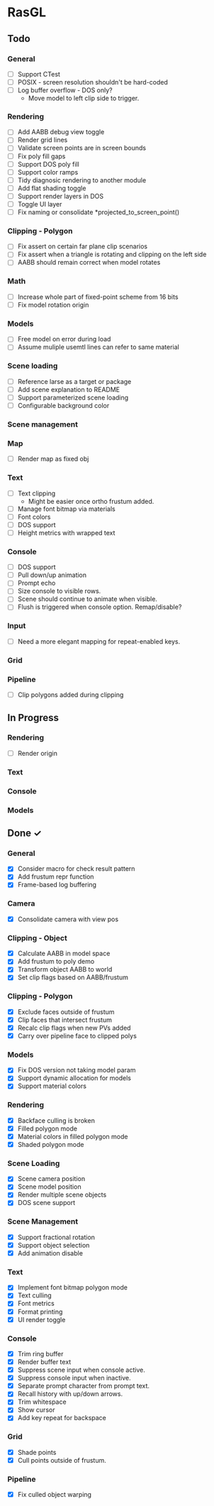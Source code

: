 # RasGL

## Todo

### General

- [ ] Support CTest
- [ ] POSIX - screen resolution shouldn't be hard-coded
- [ ] Log buffer overflow - DOS only?
  - Move model to left clip side to trigger.

### Rendering

- [ ] Add AABB debug view toggle
- [ ] Render grid lines
- [ ] Validate screen points are in screen bounds
- [ ] Fix poly fill gaps
- [ ] Support DOS poly fill
- [ ] Support color ramps
- [ ] Tidy diagnosic rendering to another module
- [ ] Add flat shading toggle
- [ ] Support render layers in DOS
- [ ] Toggle UI layer
- [ ] Fix naming or consolidate *projected_to_screen_point()

### Clipping - Polygon

- [ ] Fix assert on certain far plane clip scenarios
- [ ] Fix assert when a triangle is rotating and clipping on the left side
- [ ] AABB should remain correct when model rotates

### Math

- [ ] Increase whole part of fixed-point scheme from 16 bits
- [ ] Fix model rotation origin

### Models

- [ ] Free model on error during load
- [ ] Assume muliple usemtl lines can refer to same material

### Scene loading

- [ ] Reference larse as a target or package
- [ ] Add scene explanation to README
- [ ] Support parameterized scene loading
- [ ] Configurable background color

### Scene management

### Map

- [ ] Render map as fixed obj

### Text

- [ ] Text clipping
  - Might be easier once ortho frustum added.
- [ ] Manage font bitmap via materials
- [ ] Font colors
- [ ] DOS support
- [ ] Height metrics with wrapped text

### Console

- [ ] DOS support
- [ ] Pull down/up animation
- [ ] Prompt echo
- [ ] Size console to visible rows.
- [ ] Scene should continue to animate when visible.
- [ ] Flush is triggered when console option. Remap/disable?

### Input

- [ ] Need a more elegant mapping for repeat-enabled keys.

### Grid

### Pipeline

- [ ] Clip polygons added during clipping

## In Progress

### Rendering

- [ ] Render origin

### Text

### Console

### Models

## Done ✓

### General

- [x] Consider macro for check result pattern
- [x] Add frustum repr function
- [x] Frame-based log buffering

### Camera

- [x] Consolidate camera with view pos

### Clipping - Object

- [x] Calculate AABB in model space
- [x] Add frustum to poly demo
- [x] Transform object AABB to world
- [x] Set clip flags based on AABB/frustum

### Clipping - Polygon

- [x] Exclude faces outside of frustum
- [x] Clip faces that intersect frustum
- [x] Recalc clip flags when new PVs added
- [x] Carry over pipeline face to clipped polys

### Models

- [x] Fix DOS version not taking model param
- [x] Support dynamic allocation for models
- [x] Support material colors

### Rendering

- [x] Backface culling is broken
- [x] Filled polygon mode
- [x] Material colors in filled polygon mode
- [x] Shaded polygon mode

### Scene Loading

- [x] Scene camera position
- [x] Scene model position
- [x] Render multiple scene objects
- [x] DOS scene support

### Scene Management

- [x] Support fractional rotation
- [x] Support object selection
- [x] Add animation disable

### Text

- [x] Implement font bitmap polygon mode
- [x] Text culling
- [x] Font metrics
- [x] Format printing
- [x] UI render toggle

### Console

- [x] Trim ring buffer
- [x] Render buffer text
- [x] Suppress scene input when console active.
- [x] Suppress console input when inactive.
- [x] Separate prompt character from prompt text.
- [x] Recall history with up/down arrows.
- [x] Trim whitespace
- [x] Show cursor
- [x] Add key repeat for backspace

### Grid

- [x] Shade points
- [x] Cull points outside of frustum.

### Pipeline

- [x] Fix culled object warping
